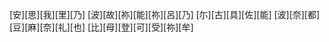 [安][思][我][里][乃] [波][故][祢][能][祢][呂][乃] [尓][古][具][佐][能] [波][奈][都][豆][麻][奈][礼][也] [比][母][登][可][受][祢][牟]
